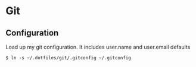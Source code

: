 # Git

## Configuration

Load up my git configuration. It includes user.name and user.email defaults

```
$ ln -s ~/.dotfiles/git/.gitconfig ~/.gitconfig
```
